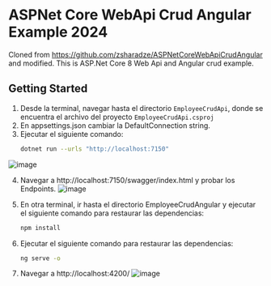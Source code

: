
# ASPNet Core WebApi Crud Angular Example 2024
Cloned from https://github.com/zsharadze/ASPNetCoreWebApiCrudAngular and modified.
This is ASP.Net Core 8 Web Api and Angular crud example.

## Getting Started

1. Desde la terminal, navegar hasta el directorio `EmployeeCrudApi`, donde se encuentra el archivo del proyecto `EmployeeCrudApi.csproj`
2. En appsettings.json cambiar la DefaultConnection string.
3. Ejecutar el siguiente comando:
   ```bash
   dotnet run --urls "http://localhost:7150"

  ![image](https://github.com/user-attachments/assets/62e91a8f-b386-42c4-bde6-05f430e5a001)
  
4. Navegar a http://localhost:7150/swagger/index.html y probar los Endpoints.
![image](https://github.com/user-attachments/assets/9d72741d-de29-445a-b1fd-961ffad5aaf7)

5. En otra terminal, ir hasta el directorio EmployeeCrudAngular y ejecutar el siguiente comando para restaurar las dependencias:
   ```bash
   npm install
6. Ejecutar el siguiente comando para restaurar las dependencias:
   ```bash
   ng serve -o 
7. Navegar a http://localhost:4200/
![image](https://github.com/user-attachments/assets/3647c970-09e6-4b93-a431-7880d47b7034)



